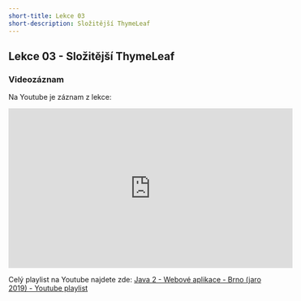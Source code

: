 ```yaml
---
short-title: Lekce 03
short-description: Složitější ThymeLeaf
---
```

Lekce 03 - Složitější ThymeLeaf
-------------------------------

### Videozáznam

Na Youtube je záznam z lekce:

<iframe width="560" height="315"
	src="https://www.youtube.com/embed/W2ejBH-F6JE"
	frameborder="0"
	allowfullscreen></iframe>

Celý playlist na Youtube najdete zde:
[Java 2 - Webové aplikace - Brno (jaro 2019) - Youtube playlist](https://www.youtube.com/playlist?list=PLTCx5oiCrIJ7I5m_zJtjZoLS-pxSi859Z)
